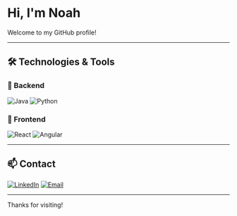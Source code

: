 # Hi, I'm Noah

Welcome to my GitHub profile!  

---

## 🛠️ Technologies & Tools

### 🔧 Backend  
![Java](https://img.shields.io/badge/-Java-007396?style=flat&logo=java&logoColor=white)
![Python](https://img.shields.io/badge/-Python-3776AB?style=flat&logo=python&logoColor=white)

### 🎨 Frontend  
![React](https://img.shields.io/badge/-React-61DAFB?style=flat&logo=react&logoColor=black)
![Angular](https://img.shields.io/badge/-Angular-DD0031?style=flat&logo=angular&logoColor=white)

---

## 📫 Contact

[![LinkedIn](https://img.shields.io/badge/-LinkedIn-0A66C2?style=flat&logo=linkedin&logoColor=white)](https://www.linkedin.com/in/noahguerin/)
[![Email](https://img.shields.io/badge/-Email-0078D4?style=flat&logo=microsoft-outlook&logoColor=white)](mailto:noahguerin3@outlook.com)

---

Thanks for visiting!
